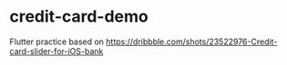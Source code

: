 # credit-card-demo
Flutter practice based on https://dribbble.com/shots/23522976-Credit-card-slider-for-iOS-bank
